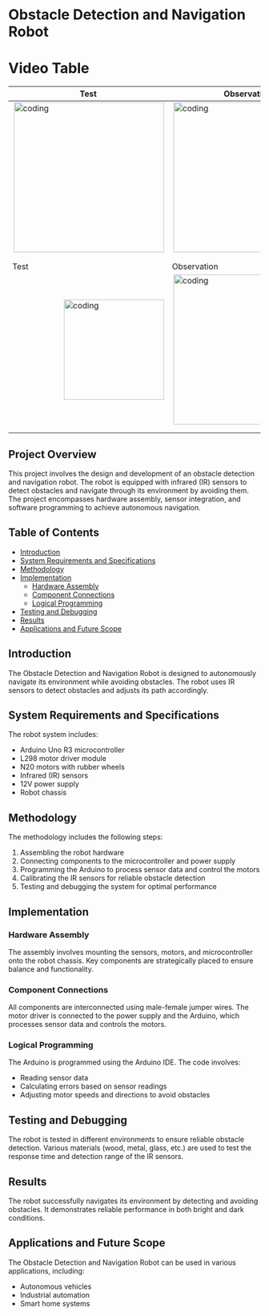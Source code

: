 # Obstacle Detection and Navigation Robot
# Video Table

| Test   | Observation |        |     
|--------|---------------|---------------|
| <img align="right" alt="coding" width="300" hight="400" src="https://github.com/tejascw/Intelligent_Obstacle_Navigator_IR_Sensor_Based_Robot/blob/main/ASSET/WHITE_SURFACE_OBJECT2-ezgif.com-video-to-gif-converter.gif"> | <img align="right" alt="coding" width="300" hight="400" src="https://github.com/tejascw/Intelligent_Obstacle_Navigator_IR_Sensor_Based_Robot/blob/main/ASSET/BLACK_OBJECT1-ezgif.com-video-to-gif-converter.gif"> | <img align="right" alt="coding" width="300" hight="300" src="https://github.com/tejascw/Intelligent_Obstacle_Navigator_IR_Sensor_Based_Robot/blob/main/ASSET/GLASS_OBJECT-ezgif.com-video-to-gif-converter.gif">
|                 |                 |                 |
|                 |                 |                 |
| Test   | Observation |        |     
| <img align="right" alt="coding" width="200" hight="300" src="https://github.com/tejascw/Intelligent_Obstacle_Navigator_IR_Sensor_Based_Robot/blob/main/ASSET/METAL_OBJECT-ezgif.com-video-to-gif-converter.gif"> |<img align="right" alt="coding" width="300" hight="500" src="https://github.com/tejascw/Intelligent_Obstacle_Navigator_IR_Sensor_Based_Robot/blob/main/ASSET/RUBBER_OBJECT-ezgif.com-video-to-gif-converter.gif">| <img align="right" alt="coding" width="300" hight="500" src="https://github.com/tejascw/Intelligent_Obstacle_Navigator_IR_Sensor_Based_Robot/blob/main/ASSET/WOOD_OBJECT-ezgif.com-video-to-gif-converter.gif"> | <img align="right" alt="coding" width="300" hight="500" src="https://github.com/tejascw/Intelligent_Obstacle_Navigator_IR_Sensor_Based_Robot/blob/main/ASSET/WOOD_OBJECT-ezgif.com-video-to-gif-converter.gif"> |
|                 |                 |                 |
|                 |                 |                 |

## Project Overview

This project involves the design and development of an obstacle detection and navigation robot. The robot is equipped with infrared (IR) sensors to detect obstacles and navigate through its environment by avoiding them. The project encompasses hardware assembly, sensor integration, and software programming to achieve autonomous navigation.

## Table of Contents

- [Introduction](notion://www.notion.so/Rough-Work-65d1028c62dc474b89b225765077fc3d?pvs=94#introduction)
- [System Requirements and Specifications](notion://www.notion.so/Rough-Work-65d1028c62dc474b89b225765077fc3d?pvs=94#system-requirements-and-specifications)
- [Methodology](notion://www.notion.so/Rough-Work-65d1028c62dc474b89b225765077fc3d?pvs=94#methodology)
- [Implementation](notion://www.notion.so/Rough-Work-65d1028c62dc474b89b225765077fc3d?pvs=94#implementation)
    - [Hardware Assembly](notion://www.notion.so/Rough-Work-65d1028c62dc474b89b225765077fc3d?pvs=94#hardware-assembly)
    - [Component Connections](notion://www.notion.so/Rough-Work-65d1028c62dc474b89b225765077fc3d?pvs=94#component-connections)
    - [Logical Programming](notion://www.notion.so/Rough-Work-65d1028c62dc474b89b225765077fc3d?pvs=94#logical-programming)
- [Testing and Debugging](notion://www.notion.so/Rough-Work-65d1028c62dc474b89b225765077fc3d?pvs=94#testing-and-debugging)
- [Results](notion://www.notion.so/Rough-Work-65d1028c62dc474b89b225765077fc3d?pvs=94#results)
- [Applications and Future Scope](notion://www.notion.so/Rough-Work-65d1028c62dc474b89b225765077fc3d?pvs=94#applications-and-future-scope)

## Introduction

The Obstacle Detection and Navigation Robot is designed to autonomously navigate its environment while avoiding obstacles. The robot uses IR sensors to detect obstacles and adjusts its path accordingly.

## System Requirements and Specifications

The robot system includes:

- Arduino Uno R3 microcontroller
- L298 motor driver module
- N20 motors with rubber wheels
- Infrared (IR) sensors
- 12V power supply
- Robot chassis

## Methodology

The methodology includes the following steps:

1. Assembling the robot hardware
2. Connecting components to the microcontroller and power supply
3. Programming the Arduino to process sensor data and control the motors
4. Calibrating the IR sensors for reliable obstacle detection
5. Testing and debugging the system for optimal performance

## Implementation

### Hardware Assembly

The assembly involves mounting the sensors, motors, and microcontroller onto the robot chassis. Key components are strategically placed to ensure balance and functionality.

### Component Connections

All components are interconnected using male-female jumper wires. The motor driver is connected to the power supply and the Arduino, which processes sensor data and controls the motors.

### Logical Programming

The Arduino is programmed using the Arduino IDE. The code involves:

- Reading sensor data
- Calculating errors based on sensor readings
- Adjusting motor speeds and directions to avoid obstacles

## Testing and Debugging

The robot is tested in different environments to ensure reliable obstacle detection. Various materials (wood, metal, glass, etc.) are used to test the response time and detection range of the IR sensors.

## Results

The robot successfully navigates its environment by detecting and avoiding obstacles. It demonstrates reliable performance in both bright and dark conditions.

## Applications and Future Scope

The Obstacle Detection and Navigation Robot can be used in various applications, including:

- Autonomous vehicles
- Industrial automation
- Smart home systems
